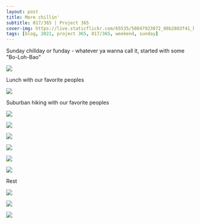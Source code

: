 ```yaml
---
layout: post
title: More chillin'
subtitle: 017/365 | Project 365
cover-img: https://live.staticflickr.com/65535/50847923072_00b2883f41_k.jpg
tags: [blog, 2021, project 365, 017/365, weekend, sunday]
---
```

Sunday chillday or funday - whatever ya wanna call it, started with some "Bo-Loh-Bao"
<p class="post-img-wrap">
  <img src="https://live.staticflickr.com/65535/50846003517_0b9149a026_b.jpg">
</p>
Lunch with our favorite peoples
<p class="post-img-wrap">
  <img src="https://live.staticflickr.com/65535/50846521417_b469ee7bb1_b.jpg">
</p>
Suburban hiking with our favorite peoples
<p class="post-img-wrap">
  <img src="https://live.staticflickr.com/65535/50847429556_29d8aea8a0_h.jpg">
</p>
<p class="post-img-wrap">
  <img src="https://live.staticflickr.com/65535/50846706928_86f123f829_h.jpg">
</p>
<p class="post-img-wrap">
  <img src="https://live.staticflickr.com/65535/50847430966_cb7dca0a6e_h.jpg">
</p>
<p class="post-img-wrap">
  <img src="https://live.staticflickr.com/65535/50847431086_7bd194f90c_h.jpg">
</p>
<p class="post-img-wrap">
  <img src="https://live.staticflickr.com/65535/50847517097_876e2f98d5_h.jpg">
</p>
<p class="post-img-wrap">
  <img src="https://live.staticflickr.com/65535/50847516782_56c7a70b8d_h.jpg">
</p>
Rest
<p class="post-img-wrap">
  <img src="https://live.staticflickr.com/65535/50847431341_d3d78e0dbe_b.jpg">
</p>
<p class="post-img-wrap">
  <img src="https://live.staticflickr.com/65535/50847116313_cdaa51493b_h.jpg">
</p>
<p class="post-img-wrap">
  <img src="https://live.staticflickr.com/65535/50846708428_24ba28f95d_h.jpg">
</p>
